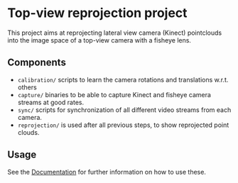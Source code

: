 # Top-view reprojection project

This project aims at reprojecting lateral view camera (Kinect) pointclouds into the image space
of a top-view camera with a fisheye lens.

## Components

* ```calibration/``` scripts to learn the camera rotations and translations w.r.t. others
* ```capture/``` binaries to be able to capture Kinect and fisheye camera streams at good rates.
* ```sync/``` scripts for synchronization of all different video streams from each camera.
* ```reprojection/``` is used after all previous steps, to show reprojected point clouds.

## Usage

See the [Documentation](docs/README.md) for further information on how to use these.
